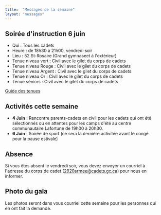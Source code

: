 ```yaml
---
title:  "Messages de la semaine"
layout: "messages"
---
```


## Soirée d'instruction 6 juin
- Qui : Tous les cadets
- Heure : de 18h30 à 21h00, vendredi soir
- Lieu : 52 St-Rosaire (Grand gymnaseet à l'extérieur) 
- Tenue niveau vert : Civil avec le gilet du corps de cadets
- Tenue niveau Rouge : Civil avec le gilet du corps de cadets
- Tenue niveau Argent : Civil avec le gilet du corps de cadets
- Tenue niveau Or : Civil avec le gilet du corps de cadets
- Tenue séniors : Civil avec le gilet du corps de cadets

[Guide des tenues](https://cc2920.ca/docs/ressources/guide_uniforme.v3.pdf)


## Activités cette semaine 

- **4 Juin** : Rencontre parents-cadets en civil pour les cadets qui ont été sélectionnés ou en attentes pour les camps d'été au centre communautaire Lafortune de 19h00 à 20h30.
- **6 Juin** : Soirée de sport (ce sera la derniëre activitée avant le congé pour la pause estivale)


## Absence

Si vous êtes absent le vendredi soir, vous devez envoyer un courriel à l'adresse du corps de cadet (<2920armee@cadets.gc.ca>) pour nous en informer.

## Photo du gala

Les photos seront dans vous courriel cette semaine pour les personnes qui en ont fait la demande.

